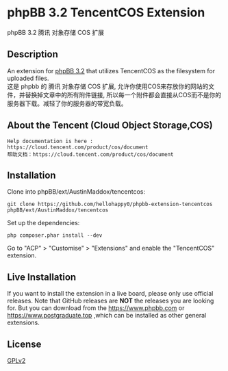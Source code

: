 # phpBB 3.2 TencentCOS Extension
 phpBB 3.2 腾讯 对象存储 COS 扩展

## Description

An extension for [phpBB 3.2](https://www.phpbb.com) that utilizes TencentCOS as the filesystem for uploaded files.  
这是 phpbb 的 腾讯 对象存储 COS 扩展, 允许你使用COS来存放你的网站的文件，并替换掉文章中的所有附件链接, 所以每一个附件都会直接从COS而不是你的服务器下载。减轻了你的服务器的带宽负载。

## About the Tencent (Cloud Object Storage,COS)

    Help documentation is here :  https://cloud.tencent.com/product/cos/document
    帮助文档：https://cloud.tencent.com/product/cos/document

## Installation

Clone into phpBB/ext/AustinMaddox/tencentcos:

    git clone https://github.com/hellohappy0/phpbb-extension-tencentcos phpBB/ext/AustinMaddox/tencentcos

Set up the dependencies:

    php composer.phar install --dev

Go to "ACP" > "Customise" > "Extensions" and enable the "TencentCOS" extension.

## Live Installation

If you want to install the extension in a live board, please only use official releases.
Note that GitHub releases are **NOT** the releases you are looking for.
But you can download from the https://www.phpbb.com or https://www.postgraduate.top ,which can be installed as other general extensions.


## License

[GPLv2](license.txt)
